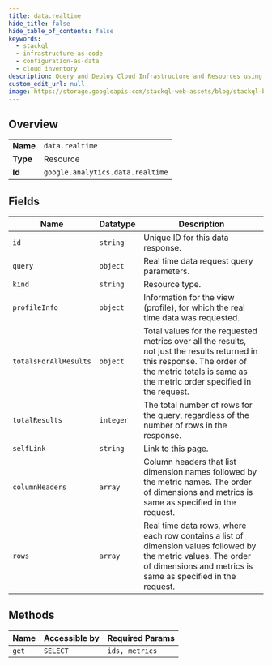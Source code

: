 ```yaml
---
title: data.realtime
hide_title: false
hide_table_of_contents: false
keywords:
  - stackql
  - infrastructure-as-code
  - configuration-as-data
  - cloud inventory
description: Query and Deploy Cloud Infrastructure and Resources using SQL
custom_edit_url: null
image: https://storage.googleapis.com/stackql-web-assets/blog/stackql-blog-post-featured-image.png
---
```

  
    

## Overview
<table><tbody>
<tr><td><b>Name</b></td><td><code>data.realtime</code></td></tr>
<tr><td><b>Type</b></td><td>Resource</td></tr>
<tr><td><b>Id</b></td><td><code>google.analytics.data.realtime</code></td></tr>
</tbody></table>

## Fields
| Name | Datatype | Description |
| ---- | -------- | ----------- |
| `id` | `string` | Unique ID for this data response. |
| `query` | `object` | Real time data request query parameters. |
| `kind` | `string` | Resource type. |
| `profileInfo` | `object` | Information for the view (profile), for which the real time data was requested. |
| `totalsForAllResults` | `object` | Total values for the requested metrics over all the results, not just the results returned in this response. The order of the metric totals is same as the metric order specified in the request. |
| `totalResults` | `integer` | The total number of rows for the query, regardless of the number of rows in the response. |
| `selfLink` | `string` | Link to this page. |
| `columnHeaders` | `array` | Column headers that list dimension names followed by the metric names. The order of dimensions and metrics is same as specified in the request. |
| `rows` | `array` | Real time data rows, where each row contains a list of dimension values followed by the metric values. The order of dimensions and metrics is same as specified in the request. |
## Methods
| Name | Accessible by | Required Params |
| ---- | ------------- | --------------- |
| `get` | `SELECT` | `ids, metrics` |
